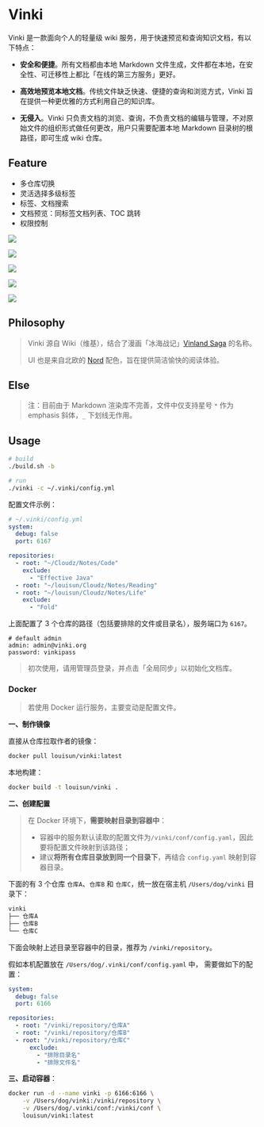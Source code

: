 # Vinki

Vinki 是一款面向个人的轻量级 wiki 服务，用于快速预览和查询知识文档，有以下特点：

- **安全和便捷**。所有文档都由本地 Markdown 文件生成，文件都在本地，在安全性、可迁移性上都比「在线的第三方服务」更好。

- **高效地预览本地文档**。传统文件缺乏快速、便捷的查询和浏览方式，Vinki 旨在提供一种更优雅的方式利用自己的知识库。
- **无侵入**。Vinki 只负责文档的浏览、查询，不负责文档的编辑与管理，不对原始文件的组织形式做任何更改，用户只需要配置本地 Markdown 目录树的根路径，即可生成 wiki 仓库。

## Feature

- 多仓库切换
- 灵活选择多级标签
- 标签、文档搜索
- 文档预览：同标签文档列表、TOC 跳转
- 权限控制

![](./images/login.jpg)

![](./images/home.jpg)

![](./images/repo.jpg)

![](./images/search.jpg)

![](./images/article.jpg)

## Philosophy

> Vinki 源自 Wiki（维基），结合了漫画「冰海战记」[Vinland Saga](https://en.wikipedia.org/wiki/Vinland_Saga_(manga)) 的名称。
>
> UI 也是来自北欧的 [Nord](https://www.nordtheme.com/) 配色，旨在提供简洁愉快的阅读体验。

## Else

> 注：目前由于 Markdown 渲染库不完善，文件中仅支持星号 `*` 作为 emphasis 斜体，`_` 下划线无作用。

## Usage

```bash
# build
./build.sh -b

# run
./vinki -c ~/.vinki/config.yml
```

配置文件示例：

```yaml
# ~/.vinki/config.yml
system:
  debug: false
  port: 6167

repositories:
  - root: "~/Cloudz/Notes/Code"
    exclude:
      - "Effective Java"
  - root: "~/louisun/Cloudz/Notes/Reading"
  - root: "~/louisun/Cloudz/Notes/Life"
    exclude:
      - "Fold" 
```

上面配置了 3 个仓库的路径（包括要排除的文件或目录名），服务端口为 `6167`。

```properties
# default admin
admin: admin@vinki.org
password: vinkipass
```

> 初次使用，请用管理员登录，并点击「全局同步」以初始化文档库。

### Docker

> 若使用 Docker 运行服务，主要变动是配置文件。

**一、制作镜像**

直接从仓库拉取作者的镜像：

```bash
docker pull louisun/vinki:latest
```

本地构建：

```bash
docker build -t louisun/vinki .
```

**二、创建配置**

> 在 Docker 环境下，**需要映射目录到容器中**：
>
> - 容器中的服务默认读取的配置文件为`/vinki/conf/config.yaml`，因此要将配置文件映射到该路径；
> - 建议**将所有仓库目录放到同一个目录下**，再结合 `config.yaml` 映射到容器目录。

下面的有 3 个仓库 `仓库A`、`仓库B` 和 `仓库C`，统一放在宿主机 `/Users/dog/vinki` 目录下：

```bash
vinki
├── 仓库A
├── 仓库B
└── 仓库C
```

下面会映射上述目录至容器中的目录，推荐为 `/vinki/repository`。

假如本机配置放在 `/Users/dog/.vinki/conf/config.yaml` 中， 需要做如下的配置：

```yaml
system:
  debug: false
  port: 6166

repositories:
  - root: "/vinki/repository/仓库A"
  - root: "/vinki/repository/仓库B"
  - root: "/vinki/repository/仓库C"
      exclude:
        - "排除目录名"
        - "排除文件名"
```

**三、启动容器**：

```bash
docker run -d --name vinki -p 6166:6166 \
	-v /Users/dog/vinki:/vinki/repository \
	-v /Users/dog/.vinki/conf:/vinki/conf \
	louisun/vinki:latest
```
